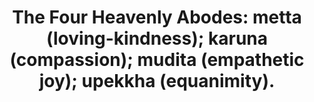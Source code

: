 ---
title: "The Four Heavenly Abodes: metta (loving-kindness); karuna (compassion); mudita (empathetic joy); upekkha (equanimity)."
tags: buddhism human
buddhistidea: true
order: 5
---